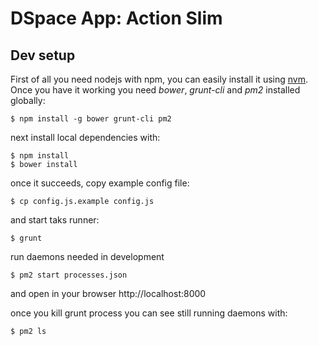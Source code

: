 # DSpace App: Action Slim

## Dev setup

First of all you need nodejs with npm, you can easily install it using
[nvm](https://github.com/creationix/nvm). Once you have it working you
need *bower*, *grunt-cli* and *pm2* installed globally:

```shell
$ npm install -g bower grunt-cli pm2
```

next install local dependencies with:
```shell
$ npm install
$ bower install
```

once it succeeds, copy example config file:
```shell
$ cp config.js.example config.js
```

and start taks runner:
```shell
$ grunt
```
run daemons needed in development
```shell
$ pm2 start processes.json
```

and open in your browser http://localhost:8000

once you kill grunt process you can see still running daemons with:
```shell
$ pm2 ls
```

